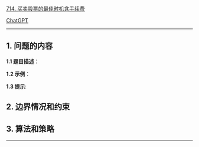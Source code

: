 [714. 买卖股票的最佳时机含手续费](https://leetcode.cn/problems/best-time-to-buy-and-sell-stock-with-transaction-fee)

[ChatGPT](https://chat.openai.com/g/g-GsMNEr76r-c-master)

---

## 1. 问题的内容
**1.1 题目描述**：

**1.2 示例**：

**1.3 提示**:

## 2. 边界情况和约束


## 3. 算法和策略

---
